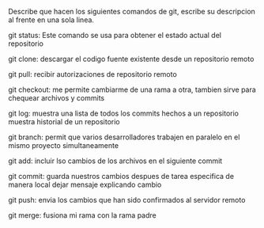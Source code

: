 Describe que hacen los siguientes comandos de git, escribe su descripcion al frente en una sola linea.

git status: Este comando se usa para obtener el estado actual del repositorio

git clone: descargar el codigo fuente existente desde un repositorio remoto

git pull: recibir autorizaciones de repositorio remoto

git checkout: me permite cambiarme de una rama a otra, tambien sirve para chequear archivos y commits

git log: muestra una lista de todos los commits hechos a un repositorio muestra historial de un repositorio

git branch: permit que varios desarrolladores trabajen en paralelo en el mismo proyecto simultaneamente

git add: incluir lso cambios de los archivos en el siguiente commit

git commit: guarda nuestros cambios despues de tarea especifica de manera local dejar mensaje explicando cambio

git push: envia los cambios que han sido confirmados al servidor remoto

git merge: fusiona mi rama con la rama padre
